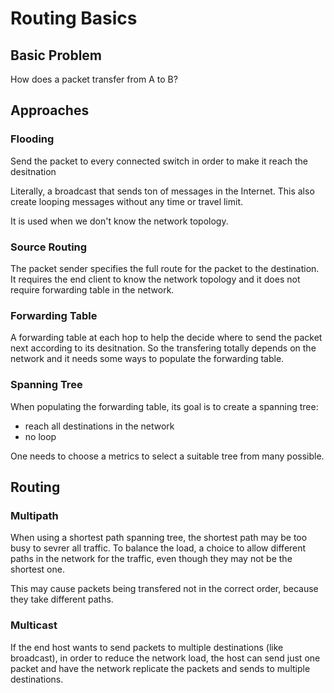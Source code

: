 # Routing Basics

## Basic Problem

How does a packet transfer from A to B?

## Approaches

### Flooding

Send the packet to every connected switch in order to make it reach the desitnation

Literally, a broadcast that sends ton of messages in the Internet. This also create looping messages without any time or travel limit.

It is used when we don't know the network topology.

### Source Routing

The packet sender specifies the full route for the packet to the destination. It requires the end client to know the network topology and it does not require forwarding table in the network.

### Forwarding Table

A forwarding table at each hop to help the decide where to send the packet next according to its desitnation. So the transfering totally depends on the network and it needs some ways to populate the forwarding table.

### Spanning Tree

When populating the forwarding table, its goal is to create a spanning tree:
* reach all destinations in the network
* no loop

One needs to choose a metrics to select a suitable tree from many possible.

## Routing

### Multipath

When using a shortest path spanning tree, the shortest path may be too busy to sevrer all traffic. To balance the load, a choice to allow different paths in the network for the traffic, even though they may not be the shortest one.

This may cause packets being transfered not in the correct order, because they take different paths.

### Multicast

If the end host wants to send packets to multiple destinations (like broadcast), in order to reduce the network load, the host can send just one packet and have the network replicate the packets and sends to multiple destinations.
